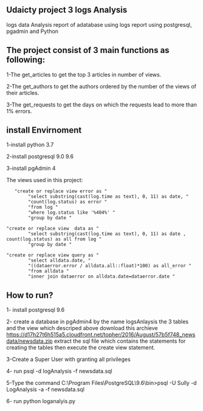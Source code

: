 <h2>Udaicty project 3 logs Analysis</h2>

logs data Analysis report of adatabase using logs report using postgresql, pgadmin and Python
 

<h2>The project consist of 3 main functions as following:</h2>

  1-The get_articles to get the top 3 articles in number of views.

  2-The get_authors to get the authors ordered by the number of the views of their articles.

  3-The get_requests to get the days on which the requests lead to more than 1% errors.

<h2>install Envirnoment </h2>

1-install python 3.7 

2-install postgresql 9.0 9.6 

3-install pgAdmin 4 

The views used in this project:

       "create or replace view error as "
            "select substring(cast(log.time as text), 0, 11) as date, "
            "count(log.status) as error "
            "from log "
            "where log.status like '%404%' "
            "group by date "
            
    "create or replace view  data as "
            "select substring(cast(log.time as text), 0, 11) as date , count(log.status) as all from log "
            "group by date "
            
    "create or replace view query as "
            "select alldata.date, "
            "((dataerror.error / alldata.all::float)*100) as all_error "
            "from alldata "
            "inner join dataerror on alldata.date=dataerror.date "
       
              
<h2> How to run? </h2>

1- install postgresql 9.6

2- create a database in pgAdmin4 by the name logsAnlaysis the 3 tables and the view which descriped above download this archieve
https://d17h27t6h515a5.cloudfront.net/topher/2016/August/57b5f748_newsdata/newsdata.zip
extract the sql file which contains the statements for creating the tables then execute the create view statement.

3-Create a Super User with granting all privileges 

4- run psql -d logAnalysis -f newsdata.sql

5-Type the command C:\Program Files\PostgreSQL\9.6\bin>psql -U Sully -d LogAnalysis -a -f newsdata.sql

6- run python loganalyis.py

